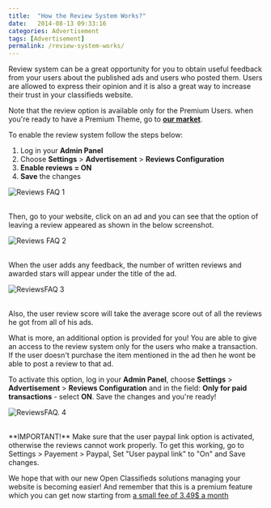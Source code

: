 ```yaml
---
title:  "How the Review System Works?"
date:   2014-08-13 09:33:16
categories: Advertisement
tags: [Advertisement]
permalink: /review-system-works/
---
```

Review system can be a great opportunity for you to obtain useful feedback from your users about the published ads and users who posted them. Users are allowed to express their opinion and it is also a great way to increase their trust in your classifieds website. 

Note that the review option is available only for the Premium Users. when you're ready to have a Premium Theme, go to **[our market](http://open-classifieds.com/market/)**.

To enable the review system follow the steps below: 

1. Log in your **Admin Panel** 
2. Choose **Settings** > **Advertisement** > **Reviews Configuration** 
3. **Enable reviews = ON** 
4. **Save** the changes 

![Reviews FAQ 1](//open-classifieds.com/wp-content/uploads/2014/08/ReviewsFAQ-1.png) 

<br>
Then, go to your website, click on an ad and you can see that the option of leaving a review appeared as shown in the below screenshot.

![Reviews FAQ 2](//open-classifieds.com/wp-content/uploads/2014/08/ReviewsFAQ-2.png) 

<br>
When the user adds any feedback, the number of written reviews and awarded stars will appear under the title of the ad.

![ReviewsFAQ 3](//open-classifieds.com/wp-content/uploads/2014/08/ReviewsFAQ-3.png) 

<br>
Also, the user review score will take the average score out of all the reviews he got from all of his ads. 

What is more, an additional option is provided for you! You are able to give an access to the review system only for the users who make a transaction. If the user doesn't purchase the item mentioned in the ad then he wont be able to post a review to that ad.

To activate this option, log in your **Admin Panel**, choose **Settings** > **Advertisement** > **Reviews Configuration** and in the field: **Only for paid transactions** \- select **ON**. Save the changes and you're ready!

![ReviewsFAQ. 4](//open-classifieds.com/wp-content/uploads/2014/08/ReviewsFAQ.-4.png)

<br>
**IMPORTANT!** Make sure that the user paypal link option is activated, otherwise the reviews cannot work properly. To get this working, go to Settings > Payement > Paypal, Set "User paypal link" to "On" and Save changes.

We hope that with our new Open Classifieds solutions managing your website is becoming easier! And remember that this is a premium feature which you can get now starting from [a small fee of 3.49$ a month](http://open-classifieds.com/hosting/)

